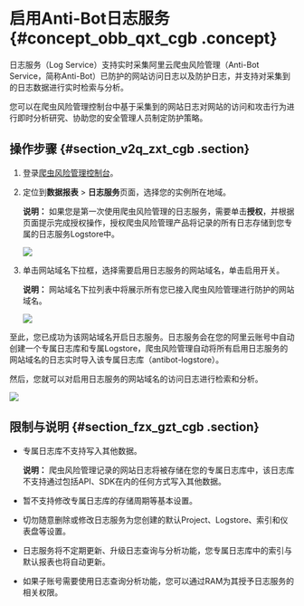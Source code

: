 # 启用Anti-Bot日志服务 {#concept_obb_qxt_cgb .concept}

日志服务（Log Service）支持实时采集阿里云爬虫风险管理（Anti-Bot Service，简称Anti-Bot）已防护的网站访问日志以及防护日志，并支持对采集到的日志数据进行实时检索与分析。

您可以在爬虫风险管理控制台中基于采集到的网站日志对网站的访问和攻击行为进行即时分析研究、协助您的安全管理人员制定防护策略。

## 操作步骤 {#section_v2q_zxt_cgb .section}

1.  登录[爬虫风险管理控制台](https://yundun.console.aliyun.com/?p=antibot)。
2.  定位到**数据报表** \> **日志服务**页面，选择您的实例所在地域。

    **说明：** 如果您是第一次使用爬虫风险管理的日志服务，需要单击**授权**，并根据页面提示完成授权操作，授权爬虫风险管理产品将记录的所有日志存储到您专属的日志服务Logstore中。

    ![](http://static-aliyun-doc.oss-cn-hangzhou.aliyuncs.com/assets/img/79894/155644702134260_zh-CN.png)

3.  单击网站域名下拉框，选择需要启用日志服务的网站域名，单击启用开关。

    **说明：** 网站域名下拉列表中将展示所有您已接入爬虫风险管理进行防护的网站域名。

    ![](http://static-aliyun-doc.oss-cn-hangzhou.aliyuncs.com/assets/img/79894/155644702334261_zh-CN.png)


至此，您已成功为该网站域名开启日志服务。日志服务会在您的阿里云账号中自动创建一个专属日志库和专属Logstore，爬虫风险管理自动将所有启用日志服务的网站域名的日志实时导入该专属日志库（antibot-logstore）。

然后，您就可以对启用日志服务的网站域名的访问日志进行检索和分析。

![](http://static-aliyun-doc.oss-cn-hangzhou.aliyuncs.com/assets/img/79894/155644702334262_zh-CN.png)

## 限制与说明 {#section_fzx_gzt_cgb .section}

-   专属日志库不支持写入其他数据。

    **说明：** 爬虫风险管理记录的网站日志将被存储在您的专属日志库中，该日志库不支持通过包括API、SDK在内的任何方式写入其他数据。

-   暂不支持修改专属日志库的存储周期等基本设置。
-   切勿随意删除或修改日志服务为您创建的默认Project、Logstore、索引和仪表盘等设置。
-   日志服务将不定期更新、升级日志查询与分析功能，您专属日志库中的索引与默认报表也将自动更新。
-   如果子账号需要使用日志查询分析功能，您可以通过RAM为其授予日志服务的相关权限。

